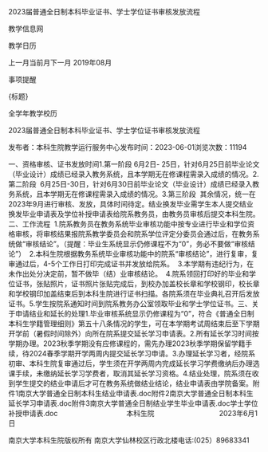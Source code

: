 






2023届普通全日制本科毕业证书、学士学位证书审核发放流程





























教学信息网







































教学日历



上一月当前月下一月
2019年08月





事项提醒


{标题}


全学年教学校历
























2023届普通全日制本科毕业证书、学士学位证书审核发放流程

发布者：本科生院教学运行服务中心发布时间：2023-06-01浏览次数：11194

一、资格审核、证书发放时间1.第一阶段 6月2日- 25日，针对6月25日前毕业论文（毕业设计）成绩已经录入教务系统，且本学期无在修课程需录入成绩的情况。2.第二阶段  6月25日-30日，针对6月30日前毕业论文（毕业设计）成绩已经录入教务系统，且本学期无在修课程需录入成绩的情况。3.第三阶段  其余情况，统一在2023年9月进行审核、发放，具体时间待定。结业换发毕业需学生本人提交结业换发毕业申请表及学位补授申请表给院系教务员，由教务员审核后提交本科生院。二、工作流程  1.院系教务员在教务系统毕业审核功能中按专业进行毕业和学位资格审核，将审核结果报院系教学委员会和院系学位评定分委员会通过后，在教务系统做“审核结论”。（提醒：毕业生系统显示仍修课程不为“0”，务必不要做“审核结论”）  2.本科生院根据教务系统毕业审核功能中的院系“审核结论”，进行复审，复审通过后，4-5个工作日打印完成证书并发放给院系。  3.本学期有违纪行为，在未作出处分决定前，暂不做毕（结）业审核结论。  4.院系领回打印好的毕业和学位证书，张贴照片，证书照片张贴完成后，到校办加盖校长章和学校钢印，校长章和学校钢印加盖结束后到本科生院进行证书扫描。各院系须在毕业典礼召开后发放证书。5.学生按院系通知时间到院系教务办公室领取毕业和学士学位证书。三、关于申请结业和延长的处理1.毕业审核系统显示仍修课程为“0”，符合《普通全日制本科生学籍管理细则》第五十八条情况的学生，可在本学期考试周结束后至下学期开学前（暑假时间除外）向所在院系提交延长学习申请表。2.所有延长学习时间按学期办理。2023秋季学期没有应修课程的，需先办理2023秋季学期保留学籍手续，待2024春季学期开学两周内提交延长学习申请。3.办理延长学习者，经院系初审、本科生院复审通过后，学生须在开学两周内完成延长学习学费缴纳后办理选课手续，未缴纳延长学习学费者，取消其延长学习资格。4.结业处理，院系须在收到学生提交的结业申请后才可在教务系统做结业结论，结业申请表由学院备案。附件1南京大学普通全日制本科生结业申请表.doc附件2南京大学普通全日制本科生延长学习申请表.doc附件3南京大学普通全日制结业学生毕业申请表.doc学士学位补授申请表.doc                                   本科生院                                 2023年6月1日

















南京大学本科生院版权所有
南京大学仙林校区行政北楼电话:(025）89683341






















